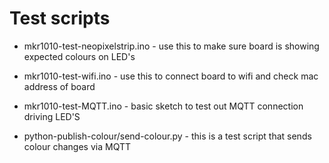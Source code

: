 # Test scripts

- mkr1010-test-neopixelstrip.ino - use this to make sure board is showing expected colours on LED's

- mkr1010-test-wifi.ino - use this to connect board to wifi and check mac address of board

- mkr1010-test-MQTT.ino - basic sketch to test out MQTT connection driving LED'S

- python-publish-colour/send-colour.py - this is a test script that sends colour changes via MQTT

